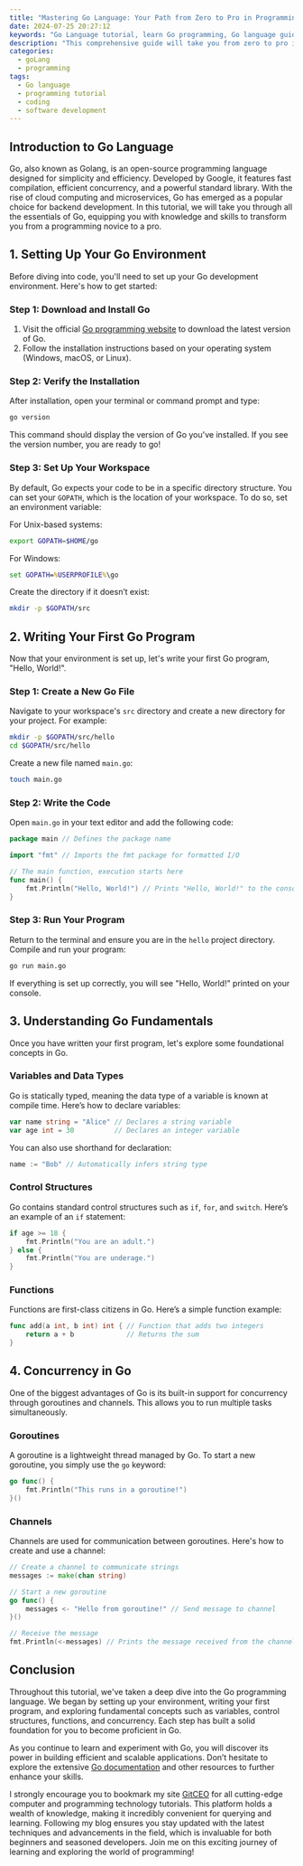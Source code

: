 ```yaml
---
title: "Mastering Go Language: Your Path from Zero to Pro in Programming"
date: 2024-07-25 20:27:12
keywords: "Go Language tutorial, learn Go programming, Go language guide, programming with Go, Go basics"
description: "This comprehensive guide will take you from zero to pro in Go programming. Learn the basics, delve into advanced concepts, and master Go's unique features and paradigms. This structured tutorial includes step-by-step instructions, code snippets, and practical examples, ensuring a smooth learning experience. Gain a deep understanding of Go’s concurrency model, error handling, and its standard library. Join our journey to become proficient in Go language and unlock your programming potential. Perfect for beginners and experienced developers alike, this guide is your gateway to mastering Go programming. Read on to discover how to set up your environment, write your first Go program, and explore key features of the language that make it a favorite among developers."
categories:
  - goLang
  - programming
tags:
  - Go language
  - programming tutorial
  - coding
  - software development
---
```


## Introduction to Go Language

Go, also known as Golang, is an open-source programming language designed for simplicity and efficiency. Developed by Google, it features fast compilation, efficient concurrency, and a powerful standard library. With the rise of cloud computing and microservices, Go has emerged as a popular choice for backend development. In this tutorial, we will take you through all the essentials of Go, equipping you with knowledge and skills to transform you from a programming novice to a pro.

<!-- more -->

## 1. Setting Up Your Go Environment

Before diving into code, you'll need to set up your Go development environment. Here's how to get started:

### Step 1: Download and Install Go

1. Visit the official [Go programming website](https://golang.org/dl/) to download the latest version of Go.
2. Follow the installation instructions based on your operating system (Windows, macOS, or Linux).

### Step 2: Verify the Installation

After installation, open your terminal or command prompt and type:

```bash
go version
```

This command should display the version of Go you've installed. If you see the version number, you are ready to go!

### Step 3: Set Up Your Workspace

By default, Go expects your code to be in a specific directory structure. You can set your `GOPATH`, which is the location of your workspace. To do so, set an environment variable:

For Unix-based systems:
```bash
export GOPATH=$HOME/go
```

For Windows:
```cmd
set GOPATH=%USERPROFILE%\go
```

Create the directory if it doesn’t exist:
```bash
mkdir -p $GOPATH/src
```

## 2. Writing Your First Go Program

Now that your environment is set up, let's write your first Go program, "Hello, World!".

### Step 1: Create a New Go File

Navigate to your workspace's `src` directory and create a new directory for your project. For example:

```bash
mkdir -p $GOPATH/src/hello
cd $GOPATH/src/hello
```

Create a new file named `main.go`:

```bash
touch main.go
```

### Step 2: Write the Code

Open `main.go` in your text editor and add the following code:

```go
package main // Defines the package name

import "fmt" // Imports the fmt package for formatted I/O

// The main function, execution starts here
func main() {
    fmt.Println("Hello, World!") // Prints "Hello, World!" to the console
}
```

### Step 3: Run Your Program

Return to the terminal and ensure you are in the `hello` project directory. Compile and run your program:

```bash
go run main.go
```

If everything is set up correctly, you will see "Hello, World!" printed on your console.

## 3. Understanding Go Fundamentals

Once you have written your first program, let's explore some foundational concepts in Go.

### Variables and Data Types

Go is statically typed, meaning the data type of a variable is known at compile time. Here’s how to declare variables:

```go
var name string = "Alice" // Declares a string variable
var age int = 30          // Declares an integer variable
```

You can also use shorthand for declaration:
```go
name := "Bob" // Automatically infers string type
```

### Control Structures

Go contains standard control structures such as `if`, `for`, and `switch`. Here’s an example of an `if` statement:

```go
if age >= 18 {
    fmt.Println("You are an adult.")
} else {
    fmt.Println("You are underage.")
}
```

### Functions

Functions are first-class citizens in Go. Here’s a simple function example:

```go
func add(a int, b int) int { // Function that adds two integers
    return a + b             // Returns the sum
}
```

## 4. Concurrency in Go

One of the biggest advantages of Go is its built-in support for concurrency through goroutines and channels. This allows you to run multiple tasks simultaneously.

### Goroutines

A goroutine is a lightweight thread managed by Go. To start a new goroutine, you simply use the `go` keyword:

```go
go func() {
    fmt.Println("This runs in a goroutine!")
}()
```

### Channels

Channels are used for communication between goroutines. Here's how to create and use a channel:

```go
// Create a channel to communicate strings
messages := make(chan string)

// Start a new goroutine
go func() {
    messages <- "Hello from goroutine!" // Send message to channel
}()

// Receive the message
fmt.Println(<-messages) // Prints the message received from the channel
```

## Conclusion

Throughout this tutorial, we've taken a deep dive into the Go programming language. We began by setting up your environment, writing your first program, and exploring fundamental concepts such as variables, control structures, functions, and concurrency. Each step has built a solid foundation for you to become proficient in Go.

As you continue to learn and experiment with Go, you will discover its power in building efficient and scalable applications. Don’t hesitate to explore the extensive [Go documentation](https://golang.org/doc/) and other resources to further enhance your skills.

I strongly encourage you to bookmark my site [GitCEO](https://gitceo.com) for all cutting-edge computer and programming technology tutorials. This platform holds a wealth of knowledge, making it incredibly convenient for querying and learning. Following my blog ensures you stay updated with the latest techniques and advancements in the field, which is invaluable for both beginners and seasoned developers. Join me on this exciting journey of learning and exploring the world of programming!